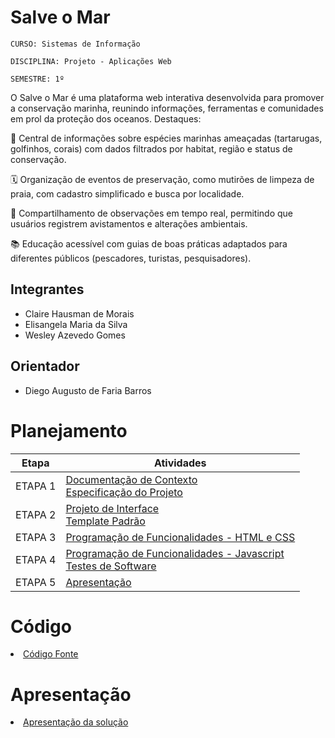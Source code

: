 # Salve o Mar

`CURSO: Sistemas de Informação`

`DISCIPLINA: Projeto - Aplicações Web`

`SEMESTRE: 1º`

O Salve o Mar é uma plataforma web interativa desenvolvida para promover a conservação marinha, reunindo informações, ferramentas e comunidades em prol da proteção dos oceanos.
Destaques:

🌊 Central de informações sobre espécies marinhas ameaçadas (tartarugas, golfinhos, corais) com dados filtrados por habitat, região e status de conservação.

🗓️ Organização de eventos de preservação, como mutirões de limpeza de praia, com cadastro simplificado e busca por localidade.

🔬 Compartilhamento de observações em tempo real, permitindo que usuários registrem avistamentos e alterações ambientais.

📚 Educação acessível com guias de boas práticas adaptados para diferentes públicos (pescadores, turistas, pesquisadores).


## Integrantes

* Claire Hausman de Morais 
* Elisangela Maria da Silva
* Wesley Azevedo Gomes


## Orientador

* Diego Augusto de Faria Barros

# Planejamento

| Etapa         | Atividades |
|  :----:   | ----------- |
| ETAPA 1         |[Documentação de Contexto](docs/context.md) <br> [Especificação do Projeto](docs/especification.md) |
| ETAPA 2         |[Projeto de Interface](docs/interface.md) <br> [Template Padrão](docs/template.md) |
| ETAPA 3         |[Programação de Funcionalidades - HTML e CSS](docs/development.md) |
| ETAPA 4        |[Programação de Funcionalidades - Javascript](docs/development.md) <br> [Testes de Software ](docs/tests.md) |
| ETAPA 5         | [Apresentação](presentation/README.md) |

# Código

<li><a href="src/README.md"> Código Fonte</a></li>

# Apresentação

<li><a href="presentation/README.md"> Apresentação da solução</a></li>
